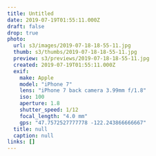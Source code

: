```yaml
---
title: Untitled
date: 2019-07-19T01:55:11.000Z
draft: false
drop: true
photo:
  url: s3/images/2019-07-18-18-55-11.jpg
  thumb: s3/thumbs/2019-07-18-18-55-11.jpg
  preview: s3/previews/2019-07-18-18-55-11.jpg
  created: 2019-07-19T01:55:11.000Z
  exif:
    make: Apple
    model: "iPhone 7"
    lens: "iPhone 7 back camera 3.99mm f/1.8"
    iso: 100
    aperture: 1.8
    shutter_speed: 1/12
    focal_length: "4.0 mm"
    gps: "47.7572527777778 -122.243866666667"
  title: null
  caption: null
links: []
---
```

